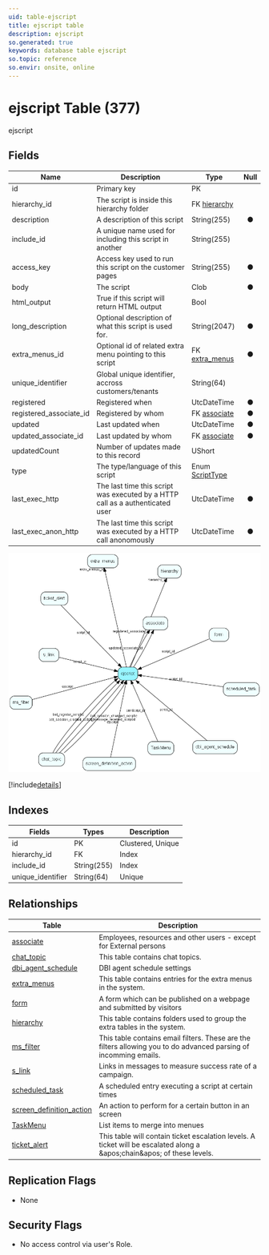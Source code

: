 ```yaml
---
uid: table-ejscript
title: ejscript table
description: ejscript
so.generated: true
keywords: database table ejscript
so.topic: reference
so.envir: onsite, online
---
```


# ejscript Table (377)

ejscript

## Fields

| Name | Description | Type | Null |
|------|-------------|------|:----:|
|id|Primary key|PK| |
|hierarchy\_id|The script is inside this hierarchy folder|FK [hierarchy](hierarchy.md)| |
|description|A description of this script|String(255)|&#x25CF;|
|include\_id|A unique name used for including this script in another|String(255)| |
|access\_key|Access key used to run this script on the customer pages|String(255)|&#x25CF;|
|body|The script|Clob|&#x25CF;|
|html\_output|True if this script will return HTML output|Bool| |
|long\_description|Optional description of what this script is used for.|String(2047)|&#x25CF;|
|extra\_menus\_id|Optional id of related extra menu pointing to this script|FK [extra_menus](extra-menus.md)|&#x25CF;|
|unique\_identifier|Global unique identifier, accross customers/tenants|String(64)| |
|registered|Registered when|UtcDateTime|&#x25CF;|
|registered\_associate\_id|Registered by whom|FK [associate](associate.md)|&#x25CF;|
|updated|Last updated when|UtcDateTime|&#x25CF;|
|updated\_associate\_id|Last updated by whom|FK [associate](associate.md)|&#x25CF;|
|updatedCount|Number of updates made to this record|UShort| |
|type|The type/language of this script|Enum [ScriptType](enums/scripttype.md)| |
|last\_exec\_http|The last time this script was executed by a HTTP call as a authenticated user|UtcDateTime|&#x25CF;|
|last\_exec\_anon\_http|The last time this script was executed by a HTTP call anonomously|UtcDateTime|&#x25CF;|


![ejscript table relationship diagram](./media/ejscript.png)

[!include[details](./includes/ejscript.md)]

## Indexes

| Fields | Types | Description |
|--------|-------|-------------|
|id |PK |Clustered, Unique |
|hierarchy\_id |FK |Index |
|include\_id |String(255) |Index |
|unique\_identifier |String(64) |Unique |

## Relationships

| Table|  Description |
|------|-------------|
|[associate](associate.md)  |Employees, resources and other users - except for External persons |
|[chat\_topic](chat-topic.md)  |This table contains chat topics. |
|[dbi\_agent\_schedule](dbi-agent-schedule.md)  |DBI agent schedule settings |
|[extra\_menus](extra-menus.md)  |This table contains entries for the extra menus in the system. |
|[form](form.md)  |A form which can be published on a webpage and submitted by visitors |
|[hierarchy](hierarchy.md)  |This table contains folders used to group the extra tables in the system. |
|[ms\_filter](ms-filter.md)  |This table contains email filters. These are the filters allowing you to do advanced parsing of incomming emails. |
|[s\_link](s-link.md)  |Links in messages to measure success rate of a campaign. |
|[scheduled\_task](scheduled-task.md)  |A scheduled entry executing a script at certain times |
|[screen\_definition\_action](screen-definition-action.md)  |An action to perform for a certain button in an screen |
|[TaskMenu](taskmenu.md)  |List items to merge into menues |
|[ticket\_alert](ticket-alert.md)  |This table will contain ticket escalation levels. A ticket will be escalated along a &amp;apos;chain&amp;apos; of these levels. |


## Replication Flags

* None

## Security Flags

* No access control via user's Role.


